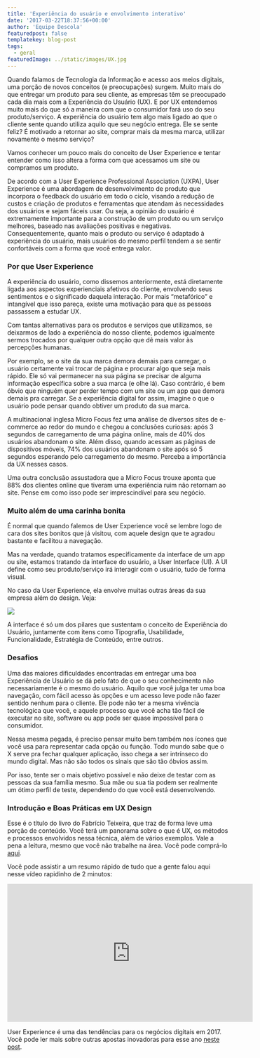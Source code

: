 ```yaml
---
title: 'Experiência do usuário e envolvimento interativo'
date: '2017-03-22T18:37:56+00:00'
author: 'Equipe Descola'
featuredpost: false
templatekey: blog-post
tags:
  - geral
featuredImage: ../static/images/UX.jpg
---
```


Quando falamos de Tecnologia da Informação e acesso aos meios digitais, uma porção de novos conceitos (e preocupações) surgem. Muito mais do que entregar um produto para seu cliente, as empresas têm se preocupado cada dia mais com a Experiência do Usuário (UX). E por UX entendemos muito mais do que só a maneira com que o consumidor fará uso do seu produto/serviço. A experiência do usuário tem algo mais ligado ao que o cliente sente quando utiliza aquilo que seu negócio entrega. Ele se sente feliz? É motivado a retornar ao site, comprar mais da mesma marca, utilizar novamente o mesmo serviço?

Vamos conhecer um pouco mais do conceito de User Experience e tentar entender como isso altera a forma com que acessamos um site ou compramos um produto.

De acordo com a User Experience Professional Association (UXPA), User Experience é uma abordagem de desenvolvimento de produto que incorpora o feedback do usuário em todo o ciclo, visando a redução de custos e criação de produtos e ferramentas que atendam às necessidades dos usuários e sejam fáceis usar. Ou seja, a opinião do usuário é extremamente importante para a construção de um produto ou um serviço melhores, baseado nas avaliações positivas e negativas. Consequentemente, quanto mais o produto ou serviço é adaptado à experiência do usuário, mais usuários do mesmo perfil tendem a se sentir confortáveis com a forma que você entrega valor.

### Por que User Experience

A experiência do usuário, como dissemos anteriormente, está diretamente ligada aos aspectos experienciais afetivos do cliente, envolvendo seus sentimentos e o significado daquela interação. Por mais “metafórico” e intangível que isso pareça, existe uma motivação para que as pessoas passassem a estudar UX.

Com tantas alternativas para os produtos e serviços que utilizamos, se deixarmos de lado a experiência do nosso cliente, podemos igualmente sermos trocados por qualquer outra opção que dê mais valor às percepções humanas.

Por exemplo, se o site da sua marca demora demais para carregar, o usuário certamente vai trocar de página e procurar algo que seja mais rápido. Ele só vai permanecer na sua página se precisar de alguma informação específica sobre a sua marca (e olhe lá). Caso contrário, é bem óbvio que ninguém quer perder tempo com um site ou um app que demora demais pra carregar. Se a experiência digital for assim, imagine o que o usuário pode pensar quando obtiver um produto da sua marca.

A multinacional inglesa Micro Focus fez uma análise de diversos sites de e-commerce ao redor do mundo e chegou a conclusões curiosas: após 3 segundos de carregamento de uma página online, mais de 40% dos usuários abandonam o site. Além disso, quando acessam as páginas de dispositivos móveis, 74% dos usuários abandonam o site após só 5 segundos esperando pelo carregamento do mesmo. Perceba a importância da UX nesses casos.

Uma outra conclusão assustadora que a Micro Focus trouxe aponta que 88% dos clientes online que tiveram uma experiência ruim não retornam ao site. Pense em como isso pode ser imprescindível para seu negócio.

### Muito além de uma carinha bonita

É normal que quando falemos de User Experience você se lembre logo de cara dos sites bonitos que já visitou, com aquele design que te agradou bastante e facilitou a navegação.

Mas na verdade, quando tratamos especificamente da interface de um app ou site, estamos tratando da interface do usuário, a User Interface (UI). A UI define como seu produto/serviço irá interagir com o usuário, tudo de forma visual.

No caso da User Experience, ela envolve muitas outras áreas da sua empresa além do design. Veja:

![](https://descola.org/drops/wp-content/uploads/2017/03/ux-1024x736.jpg)

A interface é só um dos pilares que sustentam o conceito de Experiência do Usuário, juntamente com itens como Tipografia, Usabilidade, Funcionalidade, Estratégia de Conteúdo, entre outros.

### Desafios

Uma das maiores dificuldades encontradas em entregar uma boa Experiência de Usuário se dá pelo fato de que o seu conhecimento não necessariamente é o mesmo do usuário. Aquilo que você julga ter uma boa navegação, com fácil acesso às opções e um acesso leve pode não fazer sentido nenhum para o cliente. Ele pode não ter a mesma vivência tecnológica que você, e aquele processo que você acha tão fácil de executar no site, software ou app pode ser quase impossível para o consumidor.

Nessa mesma pegada, é preciso pensar muito bem também nos ícones que você usa para representar cada opção ou função. Todo mundo sabe que o X serve pra fechar qualquer aplicação, isso chega a ser intrínseco do mundo digital. Mas não são todos os sinais que são tão óbvios assim.

Por isso, tente ser o mais objetivo possível e não deixe de testar com as pessoas da sua família mesmo. Sua mãe ou sua tia podem ser realmente um ótimo perfil de teste, dependendo do que você está desenvolvendo.

### Introdução e Boas Práticas em UX Design

Esse é o título do livro do Fabrício Teixeira, que traz de forma leve uma porção de conteúdo. Você terá um panorama sobre o que é UX, os métodos e processos envolvidos nessa técnica, além de vários exemplos. Vale a pena a leitura, mesmo que você não trabalhe na área. Você pode comprá-lo [aqui](http://www.martinsfontespaulista.com.br/introducao-e-boas-praticas-em-ux-design-508633.aspx/p?&utm_source=Buscape&utm_medium=ComparadordePrecos&utm_campaign=buscape).

Você pode assistir a um resumo rápido de tudo que a gente falou aqui nesse vídeo rapidinho de 2 minutos:

<iframe allowfullscreen="allowfullscreen" frameborder="0" height="315" loading="lazy" src="https://www.youtube.com/embed/-L4gEk7cOfk" width="560"></iframe>

User Experience é uma das tendências para os negócios digitais em 2017. Você pode ler mais sobre outras apostas inovadoras para esse ano [neste post](https://descola.org/drops/tendencias-de-inovacao-para-2017/).

